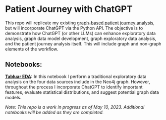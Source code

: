 # Patient Journey with ChatGPT
This repo will replicate my existing [graph-based patient journey analysis](https://github.com/danb-neo4j/patient_journey), but will incorporate ChatGPT via the Python API. The objective is to demonstrate how ChatGPT (or other LLMs) can enhance exploratory data analysis, graph data model development, graph exploratory data analysis, and the patient journey analysis itself. This will include graph and non-graph elements of the workflow. 

## Notebooks:
**[Tabluar EDA](https://github.com/danb-neo4j/patient_journey_chatGPT/blob/main/patientJourney_tabularEDA_chatGPT.ipynb):** In this notebook I perform a traditional exploratory data analysis on the four data sources include in the Neo4j graph. However, throughout the process I incorporate ChatGPT to identify important features, evaluate statistical distributions, and suggest potential graph data models. 


*Note: This repo is a work in progress as of May 10, 2023. Additional notebooks will be added as they are completed.*
